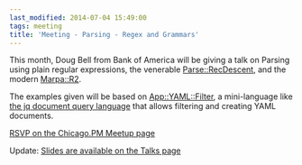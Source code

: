 ```yaml
---
last_modified: 2014-07-04 15:49:00
tags: meeting
title: 'Meeting - Parsing - Regex and Grammars'
---
```


This month, Doug Bell from Bank of America will be giving a talk on Parsing
using plain regular expressions, the venerable
[Parse::RecDescent](https://metacpan.org/pod/Parse::RecDescent), and the modern
[Marpa::R2](https://metacpan.org/release/Marpa-R2).

The examples given will be based on
[App::YAML::Filter](https://metacpan.org/pod/distribution/App-YAML-Filter/bin/yq),
a mini-language like [the jq document query
language](http://stedolan.github.io/jq/) that allows filtering and creating
YAML documents.

[RSVP on the Chicago.PM Meetup page](http://www.meetup.com/ChicagoPM/events/184242172/)

Update: [Slides are available on the Talks page](http://chicago.pm.org/Parsing-Regex-Grammars)
